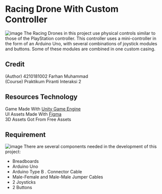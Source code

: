 # Racing Drone With Custom Controller
![image](https://user-images.githubusercontent.com/57122816/165276972-48a882c4-51e4-4762-9844-a0a021b0ec55.png)
The Racing Drones in this project use physical controls similar to those of the PlayStation controller. This controller uses a mini-controller in the form of an Arduino Uno, with several combinations of joystick modules and buttons. Some of these modules are combined in one custom casing.

## Credit
(Author) 4210181002 Farhan Muhammad
<br>(Course) Praktikum Piranti Interaksi 2

## Resources Technology
Game Made With [Unity Game Engine](https://unity.com/)<br>
UI Assets Made With [Figma](https://www.figma.com/)<br>
3D Assets Got From Free Assets

## Requirement
![image](https://user-images.githubusercontent.com/57122816/165276472-45ce16f7-5939-4757-b487-51736795dee1.png)
There are several components needed in the development of this project:
- Breadboards
- Arduino Uno
- Arduino Type B . Connector Cable
- Male-Female and Male-Male Jumper Cables
- 2 Joysticks
- 2 Buttons
